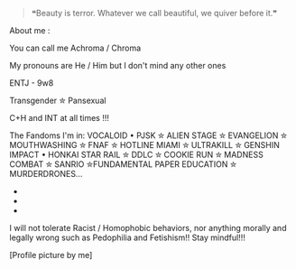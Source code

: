 > ❝Beauty is terror. Whatever we call beautiful, we quiver before it.❞

About me :

You can call me Achroma / Chroma 

My pronouns are He / Him but I don't mind any other ones 

ENTJ - 9w8

Transgender ✮ Pansexual

C+H and INT at all times !!! 

The Fandoms I'm in: VOCALOID • PJSK ✮ ALIEN STAGE ✮ EVANGELION ✮ MOUTHWASHING ✮ FNAF ✮ HOTLINE MIAMI ✮ ULTRAKILL ✮ GENSHIN IMPACT • HONKAI STAR RAIL ✮ DDLC ✮  COOKIE RUN ✮ MADNESS COMBAT ✮ SANRIO ✮FUNDAMENTAL PAPER EDUCATION ✮ MURDERDRONES... 

-
-
-

I will not tolerate Racist / Homophobic behaviors, nor anything morally and legally wrong such as Pedophilia and Fetishism!! 
Stay mindful!!! 

[Profile picture by me]
